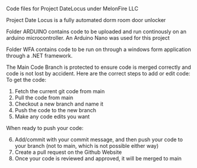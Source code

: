 Code files for Project DateLocus under MelonFire LLC

Project Date Locus is a fully automated dorm room door unlocker

Folder ARDUINO contains code to be uploaded and run continously on an arduino microcontroller. An Arduino Nano was used for this project

Folder WFA contains code to be run on through a windows form application through a .NET framework.

The Main Code Branch is protected to ensure code is merged correctly and code is not lost by accident. Here are the correct steps to add or edit code:
To get the code:
1. Fetch the current git code from main
2. Pull the code from main
3. Checkout a new branch and name it
4. Push the code to the new branch
5. Make any code edits you want

When ready to push your code:

6. Add/commit with your commit message, and then push your code to your branch (not to main, which is not possible either way)
7. Create a pull request on the Github Website
8. Once your code is reviewed and approved, it will be merged to main
